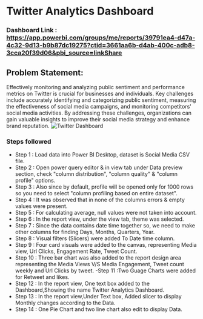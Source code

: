 # Twitter Analytics Dashboard

### Dashboard Link : https://app.powerbi.com/groups/me/reports/39791ea4-d47a-4c32-9d13-b9b87dc19275?ctid=3661aa6b-d4ab-400c-adb8-3cca20f39d06&pbi_source=linkShare

## Problem Statement:

Effectively monitoring and analyzing public sentiment and performance metrics on Twitter is crucial for businesses and individuals. Key challenges include accurately identifying and categorizing public sentiment, measuring the effectiveness of social media campaigns, and monitoring competitors' social media activities. By addressing these challenges, organizations can gain valuable insights to improve their social media strategy and enhance brand reputation.
![Twitter Dashboard](https://github.com/user-attachments/assets/f0da6dd5-a347-4ed0-aff4-d1f0b0386746)

### Steps followed 

- Step 1 : Load data into Power BI Desktop, dataset is Social Media CSV file.
- Step 2 : Open power query editor & in view tab under Data preview section, check "column distribution", "column quality" & "column profile" options.
- Step 3 : Also since by default, profile will be opened only for 1000 rows so you need to select "column profiling based on entire dataset".
- Step 4 : It was observed that in none of the columns errors & empty values were present.
- Step 5 : For calculating average, null values were not taken into account. 
- Step 6 : In the report view, under the view tab, theme was selected.
- Step 7 : Since the data contains date time together so, we need to make other columns for finding Days, Months, Quarters, Year. 
- Step 8 : Visual filters (Slicers) were added To Date time column.
- Step 9 : Four card visuals were added to the canvas, representing Media view, Url Clicks, Engagement Rate, Tweet Count.
- Step 10 : Three bar chart was also added to the report design area representing the Media Views V/S Media Engagement, Tweet count weekly and Url Clicks by tweet. 
-Step 11 :Two Guage Charts were added for Retweet and likes.
- Step 12 : In the report view, One text box added to the Dashboard,Showing the name Twitter Analytics Dashboard.
- Step 13 : In the report view,Under Text box, Added slicer to display Monthly changes according to the Data. 
- Step 14 : One Pie Chart and two line chart also edit to display Data.
       
